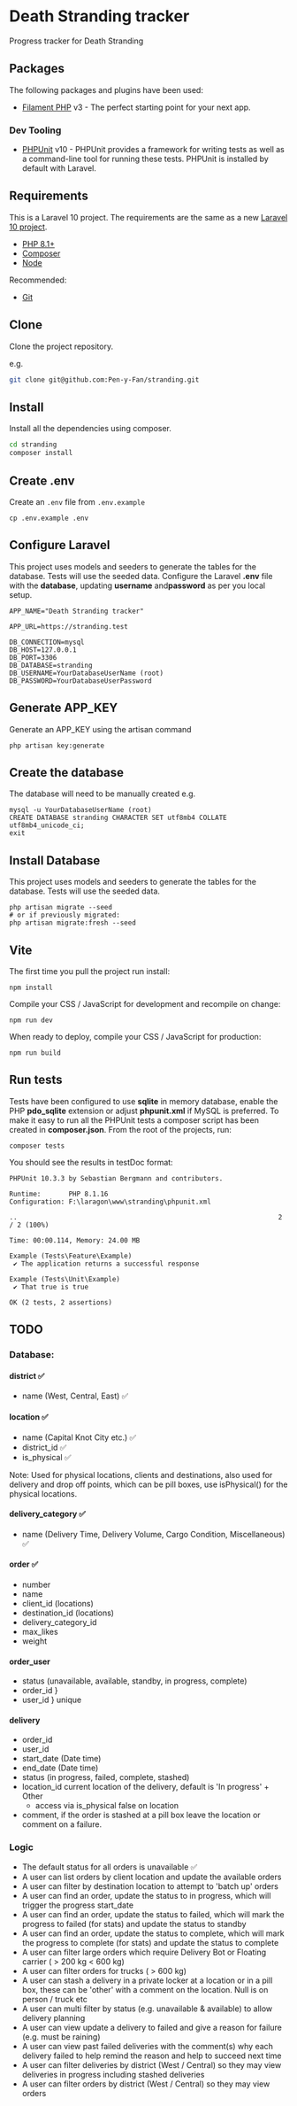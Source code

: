 # Death Stranding tracker

Progress tracker for Death Stranding

## Packages

The following packages and plugins have been used:

- [Filament PHP](https://filamentphp.com/docs) v3 - The perfect starting point for your next app.

### Dev Tooling

- [PHPUnit](https://docs.phpunit.de/en/10.3/) v10 - PHPUnit provides a framework for writing tests as well as a
  command-line tool for running these tests. PHPUnit is installed by default with Laravel.

## Requirements

This is a Laravel 10 project. The requirements are the same as a
new [Laravel 10 project](https://laravel.com/docs/10.x).

- [PHP 8.1+](https://www.php.net/downloads.php)
- [Composer](https://getcomposer.org)
- [Node](https://nodejs.org/en/download)

Recommended:

- [Git](https://git-scm.com/downloads)

## Clone

Clone the project repository.

e.g.

```sh
git clone git@github.com:Pen-y-Fan/stranding.git
```

## Install

Install all the dependencies using composer.

```sh
cd stranding
composer install
```

## Create .env

Create an `.env` file from `.env.example`

```shell script
cp .env.example .env
```

## Configure Laravel

This project uses models and seeders to generate the tables for the database. Tests will use the seeded data. Configure
the Laravel **.env** file with the **database**, updating **username** and**password** as per you local setup.

```text
APP_NAME="Death Stranding tracker"

APP_URL=https://stranding.test

DB_CONNECTION=mysql
DB_HOST=127.0.0.1
DB_PORT=3306
DB_DATABASE=stranding
DB_USERNAME=YourDatabaseUserName (root)
DB_PASSWORD=YourDatabaseUserPassword
```

## Generate APP_KEY

Generate an APP_KEY using the artisan command

```shell script
php artisan key:generate
```

## Create the database

The database will need to be manually created e.g.

```shell
mysql -u YourDatabaseUserName (root)
CREATE DATABASE stranding CHARACTER SET utf8mb4 COLLATE utf8mb4_unicode_ci;
exit
```

## Install Database

This project uses models and seeders to generate the tables for the database. Tests will use the seeded data.

```shell
php artisan migrate --seed
# or if previously migrated: 
php artisan migrate:fresh --seed 
```

## Vite

The first time you pull the project run install:

```shell
npm install
```

Compile your CSS / JavaScript for development and recompile on change:

```shell
npm run dev
```

When ready to deploy, compile your CSS / JavaScript for production:

```shell
npm run build
```

## Run tests

Tests have been configured to use **sqlite** in memory database, enable the PHP **pdo_sqlite** extension or adjust
**phpunit.xml** if MySQL is preferred. To make it easy to run all the PHPUnit tests a composer script has been created
in **composer.json**. From the root of the projects, run:

```shell script
composer tests
```

You should see the results in testDoc format:

```text
PHPUnit 10.3.3 by Sebastian Bergmann and contributors.

Runtime:       PHP 8.1.16
Configuration: F:\laragon\www\stranding\phpunit.xml

..                                                                  2 / 2 (100%)

Time: 00:00.114, Memory: 24.00 MB

Example (Tests\Feature\Example)
 ✔ The application returns a successful response

Example (Tests\Unit\Example)
 ✔ That true is true

OK (2 tests, 2 assertions)
```

## TODO

### Database:

#### district ✅

- name (West, Central, East) ✅

#### location ✅

- name (Capital Knot City etc.) ✅
- district_id ✅
- is_physical ✅

Note: Used for physical locations, clients and destinations, also used for delivery and drop off points, which can be
pill boxes, use isPhysical() for the physical locations.

#### delivery_category ✅

- name (Delivery Time, Delivery Volume, Cargo Condition, Miscellaneous) ✅

#### order ✅

- number
- name
- client_id (locations)
- destination_id (locations)
- delivery_category_id
- max_likes
- weight

#### order_user

- status (unavailable, available, standby, in progress, complete)
- order_id   }
- user_id    } unique

#### delivery

- order_id
- user_id
- start_date (Date time)
- end_date (Date time)
- status (in progress, failed, complete, stashed)
- location_id current location of the delivery, default is 'In progress' + Other
    - access via is_physical false on location
- comment, if the order is stashed at a pill box leave the location or comment on a failure.

### Logic

- The default status for all orders is unavailable ✅
- A user can list orders by client location and update the available orders
- A user can filter by destination location to attempt to 'batch up' orders
- A user can find an order, update the status to in progress, which will trigger the progress start_date
- A user can find an order, update the status to failed, which will mark the progress to failed (for stats) and update
  the status to standby
- A user can find an order, update the status to complete, which will mark the progress to complete (for stats) and
  update the status to complete
- A user can filter large orders which require Delivery Bot or Floating carrier ( > 200 kg < 600 kg)
- A user can filter orders for trucks ( > 600 kg)
- A user can stash a delivery in a private locker at a location or in a pill box, these can be 'other' with a comment on
  the location. Null is on person / truck etc
- A user can multi filter by status (e.g. unavailable & available) to allow delivery planning
- A user can view update a delivery to failed and give a reason for failure (e.g. must be raining)
- A user can view past failed deliveries with the comment(s) why each delivery failed to help remind the reason and help
  to succeed next time
- A user can filter deliveries by district (West / Central) so they may view deliveries in progress including stashed
  deliveries
- A user can filter orders by district (West / Central) so they may view orders
